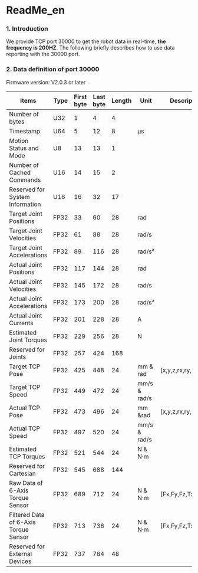 # ReadMe\_en

### 1. Introduction <a href="#1.-introduction" id="1.-introduction"></a>

&#x20;   We provide TCP port 30000 to get the robot data in real-time, **the frequency is 200HZ**. The following briefly describes how to use data reporting with the 30000 port.

### 2. Data definition of port 30000 <a href="#1.-introduction" id="1.-introduction"></a>

&#x20;    Firmware version: V2.0.3 or later

| Items                                 | Type | First byte | Last byte | Length | Unit         | Description       |
| ------------------------------------- | ---- | ---------- | --------- | ------ | ------------ | ----------------- |
| Number of bytes                       | U32  | 1          | 4         | 4      |              |                   |
| Timestamp                             | U64  | 5          | 12        | 8      | μs           |                   |
| Motion Status and Mode                | U8   | 13         | 13        | 1      |              |                   |
| Number of Cached Commands             | U16  | 14         | 15        | 2      |              |                   |
| Reserved for System Information       | U16  | 16         | 32        | 17     |              |                   |
| Target Joint Positions                | FP32 | 33         | 60        | 28     | rad          |                   |
| Target Joint Velocities               | FP32 | 61         | 88        | 28     | rad/s        |                   |
| Target Joint Accelerations            | FP32 | 89         | 116       | 28     | rad/s²       |                   |
| Actual Joint Positions                | FP32 | 117        | 144       | 28     | rad          |                   |
| Actual Joint Velocities               | FP32 | 145        | 172       | 28     | rad/s        |                   |
| Actual Joint Accelerations            | FP32 | 173        | 200       | 28     | rad/s²       |                   |
| Actual Joint Currents                 | FP32 | 201        | 228       | 28     | A            |                   |
| Estimated Joint Torques               | FP32 | 229        | 256       | 28     | N            |                   |
| Reserved for Joints                   | FP32 | 257        | 424       | 168    |              |                   |
| Target TCP Pose                       | FP32 | 425        | 448       | 24     | mm & rad     | \[x,y,z,rx,ry,rz] |
| Target TCP Speed                      | FP32 | 449        | 472       | 24     | mm/s & rad/s |                   |
| Actual TCP Pose                       | FP32 | 473        | 496       | 24     | mm \&rad     | \[x,y,z,rx,ry,rz] |
| Actual TCP Speed                      | FP32 | 497        | 520       | 24     | mm/s & rad/s |                   |
| Estimated TCP Torques                 | FP32 | 521        | 544       | 24     | N & N·m      |                   |
| Reserved for Cartesian                | FP32 | 545        | 688       | 144    |              |                   |
| Raw Data of 6-Axis Torque Sensor      | FP32 | 689        | 712       | 24     | N & N·m      | \[Fx,Fy,Fz,Tx,Ty,Tz] |
| Filtered Data of 6-Axis Torque Sensor | FP32 | 713        | 736       | 24     | N & N·m      | \[Fx,Fy,Fz,Tx,Ty,Tz] |
| Reserved for External Devices         | FP32 | 737        | 784       | 48     |              |                   |

&#x20;   &#x20;
